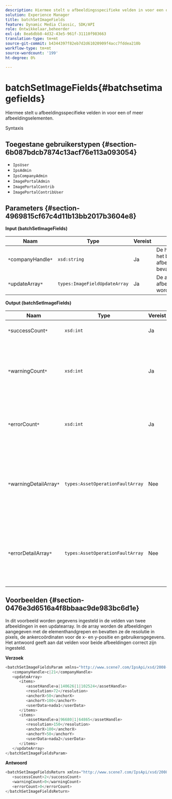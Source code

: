 ```yaml
---
description: Hiermee stelt u afbeeldingsspecifieke velden in voor een of meer afbeeldingselementen.
solution: Experience Manager
title: batchSetImageFields
feature: Dynamic Media Classic, SDK/API
role: Ontwikkelaar,beheerder
exl-id: 8ea6dbb8-4d32-43e5-961f-31110f983663
translation-type: tm+mt
source-git-commit: b4344397f82eb7d2d61020909f4acc7fddea210b
workflow-type: tm+mt
source-wordcount: '199'
ht-degree: 0%

---
```


# batchSetImageFields{#batchsetimagefields}

Hiermee stelt u afbeeldingsspecifieke velden in voor een of meer afbeeldingselementen.

Syntaxis

## Toegestane gebruikerstypen {#section-6b087bdcb7874c13acf76e113a093054}

* `IpsUser`
* `IpsAdmin`
* `IpsCompanyAdmin`
* `ImagePortalAdmin`
* `ImagePortalContrib`
* `ImagePortalContribUser`

## Parameters {#section-4969815cf67c4d11b13bb2017b3604e8}

**Input (batchSetImageFields)**

| Naam | Type | Vereist | Beschrijving |
|---|---|---|---|
| `*`companyHandle`*` | `xsd:string` | Ja | De handgreep naar het bedrijf dat de afbeeldingselementen bevat. |
| `*`updateArray`*` | `types:ImageFieldUpdateArray` | Ja | De array van afbeeldingsvelden wordt bijgewerkt. |

**Output (batchSetImageFields)**

| Naam | Type | Vereist | Beschrijving |
|---|---|---|---|
| `*`successCount`*` | `xsd:int` | Ja | Het aantal correct ingestelde afbeeldingsvelden. |
| `*`warningCount`*` | `xsd:int` | Ja | Het aantal waarschuwingen dat wordt gegenereerd wanneer de bewerking heeft geprobeerd de afbeeldingsvelden in te stellen. |
| `*`errorCount`*` | `xsd:int` | Ja | Het aantal fouten dat wordt gegenereerd toen de bewerking probeerde de afbeeldingsvelden in te stellen. |
| `*`warningDetailArray`*` | `types:AssetOperationFaultArray` | Nee | De array met details die zijn gekoppeld aan de elementen die waarschuwingen hebben gegenereerd toen de bewerking probeerde de updates toe te passen. |
| `*`errorDetailArray`*` | `types:AssetOperationFaultArray` | Nee | De array met details die zijn gekoppeld aan de elementen die fouten genereerden toen de bewerking probeerde de updates toe te passen. |

## Voorbeelden {#section-0476e3d6516a4f8bbaac9de983bc6d1e}

In dit voorbeeld worden gegevens ingesteld in de velden van twee afbeeldingen in een updatearray. In de array worden de afbeeldingen aangegeven met de elementhandgrepen en bevatten ze de resolutie in pixels, de ankercoördinaten voor de x- en y-positie en gebruikersgegevens. Het antwoord geeft aan dat velden voor beide afbeeldingen correct zijn ingesteld.

**Verzoek**

```java
<batchSetImageFieldsParam xmlns="http://www.scene7.com/IpsApi/xsd/2008-01-15">
   <companyHandle>c|21</companyHandle>
   <updateArray>
      <items>
         <assetHandle>a|140626|1|102524</assetHandle>
         <resolution>72</resolution>
         <anchorX>50</anchorX>
         <anchorY>100</anchorY>
         <userData>nada1</userData>
      </items>
      <items>
         <assetHandle>a|96680|1|64865</assetHandle>
         <resolution>150</resolution>
         <anchorX>100</anchorX>
         <anchorY>50</anchorY>
         <userData>nada2</userData>
      </items>
   </updateArray>
</batchSetImageFieldsParam>
```

**Antwoord**

```java
<batchSetImageFieldsReturn xmlns="http://www.scene7.com/IpsApi/xsd/2008-01-15">
   <successCount>2</successCount>
   <warningCount>0</warningCount>
   <errorCount>0</errorCount>
</batchSetImageFieldsReturn>
```
